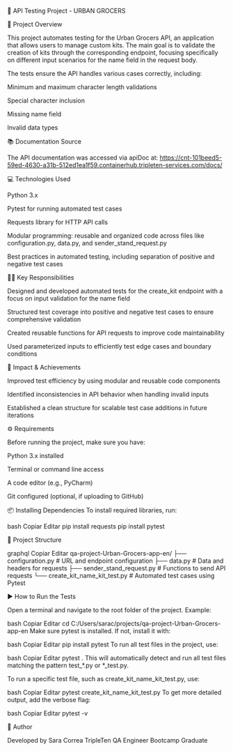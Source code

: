 🛒 API Testing Project - URBAN GROCERS

🚀 Project Overview

This project automates testing for the Urban Grocers API, an application that allows users to manage custom kits.
The main goal is to validate the creation of kits through the corresponding endpoint, focusing specifically on different input scenarios for the name field in the request body.

The tests ensure the API handles various cases correctly, including:

Minimum and maximum character length validations

Special character inclusion

Missing name field

Invalid data types

📚 Documentation Source

The API documentation was accessed via apiDoc at:
https://cnt-101beed5-59ed-4630-a31b-512ed1ea1f59.containerhub.tripleten-services.com/docs/

💻 Technologies Used

Python 3.x

Pytest for running automated test cases

Requests library for HTTP API calls

Modular programming: reusable and organized code across files like configuration.py, data.py, and sender_stand_request.py

Best practices in automated testing, including separation of positive and negative test cases


👩‍💼 Key Responsibilities

Designed and developed automated tests for the create_kit endpoint with a focus on input validation for the name field

Structured test coverage into positive and negative test cases to ensure comprehensive validation

Created reusable functions for API requests to improve code maintainability

Used parameterized inputs to efficiently test edge cases and boundary conditions


🚀 Impact & Achievements

Improved test efficiency by using modular and reusable code components

Identified inconsistencies in API behavior when handling invalid inputs

Established a clean structure for scalable test case additions in future iterations


⚙️ Requirements

Before running the project, make sure you have:

Python 3.x installed

Terminal or command line access

A code editor (e.g., PyCharm)

Git configured (optional, if uploading to GitHub)


📦 Installing Dependencies
To install required libraries, run:

bash
Copiar
Editar
pip install requests
pip install pytest

📁 Project Structure

graphql
Copiar
Editar
qa-project-Urban-Grocers-app-en/
├── configuration.py             # URL and endpoint configuration
├── data.py                      # Data and headers for requests
├── sender_stand_request.py      # Functions to send API requests
└── create_kit_name_kit_test.py  # Automated test cases using Pytest

▶️ How to Run the Tests

Open a terminal and navigate to the root folder of the project. Example:

bash
Copiar
Editar
cd C:/Users/sarac/projects/qa-project-Urban-Grocers-app-en
Make sure pytest is installed. If not, install it with:

bash
Copiar
Editar
pip install pytest
To run all test files in the project, use:

bash
Copiar
Editar
pytest .
This will automatically detect and run all test files matching the pattern test_*.py or *_test.py.

To run a specific test file, such as create_kit_name_kit_test.py, use:

bash
Copiar
Editar
pytest create_kit_name_kit_test.py
To get more detailed output, add the verbose flag:

bash
Copiar
Editar
pytest -v

👤 Author

Developed by Sara Correa
TripleTen QA Engineer Bootcamp Graduate
